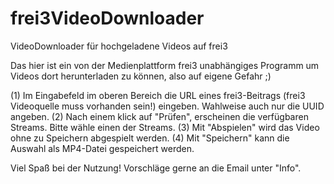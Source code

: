 # frei3VideoDownloader
VideoDownloader für hochgeladene Videos auf frei3

Das hier ist ein von der Medienplattform frei3 unabhängiges Programm um Videos dort herunterladen zu können, also auf eigene Gefahr ;)

(1) Im Eingabefeld im oberen Bereich die URL eines frei3-Beitrags (frei3 Videoquelle muss vorhanden sein!)  eingeben. Wahlweise auch nur die UUID angeben.
(2) Nach einem klick auf "Prüfen", erscheinen die verfügbaren Streams. Bitte wähle einen der Streams.
(3) Mit "Abspielen" wird das Video ohne zu Speichern abgespielt werden.
(4) Mit "Speichern" kann die Auswahl als MP4-Datei gespeichert werden.

Viel Spaß bei der Nutzung! Vorschläge gerne an die Email unter "Info".
